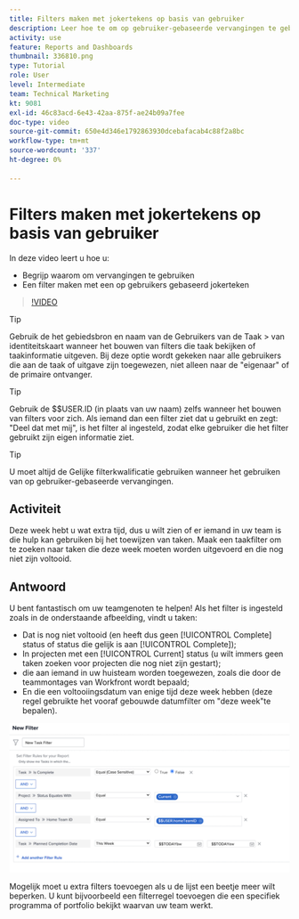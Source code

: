 ```yaml
---
title: Filters maken met jokertekens op basis van gebruiker
description: Leer hoe te om op gebruiker-gebaseerde vervangingen te gebruiken en hoe te om een filter te bouwen dat op de het programma geopende gebruiker wordt gebaseerd.
activity: use
feature: Reports and Dashboards
thumbnail: 336810.png
type: Tutorial
role: User
level: Intermediate
team: Technical Marketing
kt: 9081
exl-id: 46c83acd-6e43-42aa-875f-ae24b09a7fee
doc-type: video
source-git-commit: 650e4d346e1792863930dcebafacab4c88f2a8bc
workflow-type: tm+mt
source-wordcount: '337'
ht-degree: 0%

---
```


# Filters maken met jokertekens op basis van gebruiker

In deze video leert u hoe u:

* Begrijp waarom om vervangingen te gebruiken
* Een filter maken met een op gebruikers gebaseerd jokerteken

>[!VIDEO](https://video.tv.adobe.com/v/336810/?quality=12&learn=on)

>[!TIP]
>
>Gebruik de het gebiedsbron en naam van de Gebruikers van de Taak > van identiteitskaart wanneer het bouwen van filters die taak bekijken of taakinformatie uitgeven.  Bij deze optie wordt gekeken naar alle gebruikers die aan de taak of uitgave zijn toegewezen, niet alleen naar de &quot;eigenaar&quot; of de primaire ontvanger.

>[!TIP]
>
>Gebruik de $$USER.ID (in plaats van uw naam) zelfs wanneer het bouwen van filters voor zich. Als iemand dan een filter ziet dat u gebruikt en zegt: &quot;Deel dat met mij&quot;, is het filter al ingesteld, zodat elke gebruiker die het filter gebruikt zijn eigen informatie ziet.

>[!TIP]
>
>U moet altijd de Gelijke filterkwalificatie gebruiken wanneer het gebruiken van op gebruiker-gebaseerde vervangingen.

## Activiteit

Deze week hebt u wat extra tijd, dus u wilt zien of er iemand in uw team is die hulp kan gebruiken bij het toewijzen van taken. Maak een taakfilter om te zoeken naar taken die deze week moeten worden uitgevoerd en die nog niet zijn voltooid.

## Antwoord

U bent fantastisch om uw teamgenoten te helpen! Als het filter is ingesteld zoals in de onderstaande afbeelding, vindt u taken:

* Dat is nog niet voltooid (en heeft dus geen [!UICONTROL Complete] status of status die gelijk is aan [!UICONTROL Complete]);
* In projecten met een [!UICONTROL Current] status (u wilt immers geen taken zoeken voor projecten die nog niet zijn gestart);
* die aan iemand in uw huisteam worden toegewezen, zoals die door de teammontages van Workfront wordt bepaald;
* En die een voltooiingsdatum van enige tijd deze week hebben (deze regel gebruikte het vooraf gebouwde datumfilter om &quot;deze week&quot;te bepalen).

![Een afbeelding van het scherm om een taakfilter te maken met een op de gebruiker gebaseerde jokerteken](assets/user-wildcard-exercise-answer.png)

Mogelijk moet u extra filters toevoegen als u de lijst een beetje meer wilt beperken. U kunt bijvoorbeeld een filterregel toevoegen die een specifiek programma of portfolio bekijkt waarvan uw team werkt.
